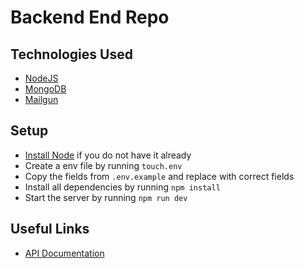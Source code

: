 # Backend End Repo

## Technologies Used

- [NodeJS](https://nodejs.org/en/)
- [MongoDB](https://www.mongodb.com/)
- [Mailgun](https://www.mailgun.com/)

## Setup

- [Install Node](https://nodejs.org/en/download/) if you do not have it already
- Create a env file by running `touch.env`
- Copy the fields from `.env.example` and replace with correct fields
- Install all dependencies by running `npm install`
- Start the server by running `npm run dev`

## Useful Links

- [API Documentation](https://narrative-task-api.herokuapp.com)
